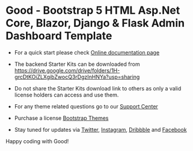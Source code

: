 # Good - Bootstrap 5 HTML Asp.Net Core, Blazor, Django & Flask Admin Dashboard Template

- For a quick start please check [Online documentation page](//https://preview.keenthemes.com/html/good/docs/index)

- The backend Starter Kits can be downloaded from https://drive.google.com/drive/folders/1H-grcDtKOiZLXgibZwocQ3rDgzInHNYa?usp=sharing

- Do not share the Starter Kits download link to others as only a valid license holders can access and use them.

- For any theme related questions go to our [Support Center](//devs.keenthemes.com)

- Purchase a license [Bootstrap Themes](//themes.getbootstrap.com/product/good-bootstrap-5-admin-dashboard-template) 

- Stay tuned for updates via [Twitter](//www.twitter.com/keenthemes), [Instagram](//www.instagram.com/keenthemes), [Dribbble](//dribbble.com/keenthemes) and [Facebook](//facebook.com/keenthemes)

Happy coding with Good!